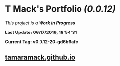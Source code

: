 # T Mack's Portfolio *(0.0.12)*
*This project is a **Work in Progress***

**Last Update: 06/17/2019, 18:54:31**

**Current Tag: v0.0.12-20-gd6b6afc**

## [tamaramack.github.io](https://tamaramack.github.io/)
